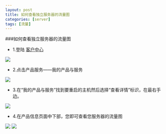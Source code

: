 ```yaml
---
layout: post
title: 如何查看独立服务器的流量图
categories: [server]
tags: [流量]
---
```


###如何查看独立服务器的流量图

* 1.登陆  [客户中心](http://portal.51hosting.com/clientarea.php)

![](http://ww2.sinaimg.cn/large/a74e55b4jw1dzas3o3a7yj.jpg)

* 2.点击产品服务——我的产品与服务

![](http://ww2.sinaimg.cn/large/a74eed94jw1dzas8srm16j.jpg)

* 3.在“我的产品与服务”找到要重启的主机然后选择“查看详情”标识，在最右手边。

![](http://ww2.sinaimg.cn/large/a74eed94jw1dzasbchdhfj.jpg)

* 4.在产品信息页面中下部，您即可查看您服务器的流量图

![](http://ww4.sinaimg.cn/large/a74e55b4jw1e071zn6lgpj.jpg)
![](http://ww1.sinaimg.cn/large/a74ecc4cjw1e0721lp1jyj.jpg)
